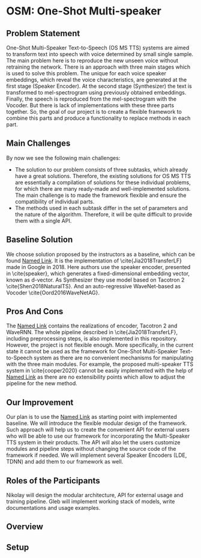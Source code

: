 # OSM: One-Shot Multi-speaker

## Problem Statement
One-Shot Multi-Speaker Text-to-Speech (OS MS TTS) systems are aimed to transform text into speech with voice determined by small single sample. The main problem here is to reproduce the new unseen voice without retraining the network. There is an approach with three main stages which is used to solve this problem.
The unique for each voice speaker embeddings, which reveal the voice characteristics, are generated at the first stage (Speaker Encoder).
At the second stage (Synthesizer) the text is transformed to mel-spectrogram using previously obtained embeddings. 
Finally, the speech is reproduced from the mel-spectrogram with the Vocoder. But there is lack of implementations with these three parts together. So, the goal of our project is to create a flexible framework to combine this parts and produce a functionality to replace methods in each part.

## Main Challenges
By now we see the following main challenges:
- The solution to our problem consists of three subtasks, which already have a great solutions. Therefore, the existing solutions for OS MS TTS are essentially a compilation of solutions for these individual problems, for which there are many ready-made and well-implemented solutions. The main challenge is to made the framework flexible and ensure the compatibility of individual parts.
- The methods used in each subtask differ in the set of parameters and the nature of the algorithm. Therefore, it will be quite difficult to provide them with a single API.

## Baseline Solution
We choose solution proposed by the instructors as a baseline, which can be found [Named Link](https://github.com/CorentinJ/Real-Time-Voice-Cloning "here"). It is the implementation of \cite{Jia2018TransferLF} made in Google in 2018. Here authors use the speaker encoder, presented in \cite{speaker}, which generates a fixed-dimensional embedding vector, known as d-vector. As Synthesizer they use model based on Tacotron 2 \cite{Shen2018NaturalTS}. And an auto-regressive WaveNet-based as Vocoder \cite{Oord2016WaveNetAG}.
## Pros And Cons
The [Named Link](https://github.com/CorentinJ/Real-Time-Voice-Cloning "Real-Time-Voice-Cloning") contains the realizations of encoder, Tacotron 2 and WaveRNN. The whole pipeline described in \cite{Jia2018TransferLF}, including preprocessing steps, is also implemented in this repository. However, the project is not flexible enough. More specifically, in the current state it cannot be used as the framework for One-Shot Multi-Speaker Text-to-Speech system as there are no convenient mechanisms for manipulating with the three main modules. For example, the proposed multi-speaker TTS system in \cite{cooper2020} cannot be easily implemented with the help of [Named Link](https://github.com/CorentinJ/Real-Time-Voice-Cloning "Real-Time-Voice-Cloning") as there are no extensibility points which allow to adjust the pipeline for the new method. 
## Our Improvement 
Our plan is to use the [Named Link](https://github.com/CorentinJ/Real-Time-Voice-Cloning "Real-Time-Voice-Cloning") as starting point with implemented baseline. We will introduce the flexible modular design of the framework. Such approach will help us to create the convenient API for external users who will be able to use our framework for incorporating the Multi-Speaker TTS system in their products. The API will also let the users customize modules and pipeline steps without changing the source code of the framework if needed. We will implement several Speaker Encoders (LDE, TDNN) and add them to our framework as well.
## Roles of the Participants
Nikolay will design the modular architecture, API for external usage and training pipeline.
Gleb will implement working stack of models, write documentations and usage examples.


## Overview


## Setup
